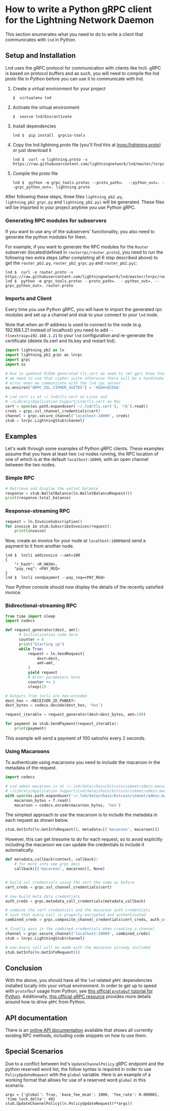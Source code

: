 # How to write a Python gRPC client for the Lightning Network Daemon

This section enumerates what you need to do to write a client that communicates
with `lnd` in Python.

## Setup and Installation

Lnd uses the gRPC protocol for communication with clients like lncli. gRPC is
based on protocol buffers and as such, you will need to compile the lnd proto
file in Python before you can use it to communicate with lnd.

1. Create a virtual environment for your project
    ```shell
    $  virtualenv lnd
    ```
2. Activate the virtual environment
    ```shell
    $  source lnd/bin/activate
    ```
3. Install dependencies 
    ```shell
    lnd $  pip install  grpcio-tools 
    ```

4. Copy the lnd lightning.proto file (you'll find this at
  [lnrpc/lightning.proto](https://github.com/lightningnetwork/lnd/blob/master/lnrpc/lightning.proto))
  or just download it
    ```shell
    lnd $  curl -o lightning.proto -s https://raw.githubusercontent.com/lightningnetwork/lnd/master/lnrpc/lightning.proto
    ```
5. Compile the proto file
    ```shell
    lnd $  python -m grpc_tools.protoc --proto_path=.  --python_out=. --grpc_python_out=. lightning.proto
    ```

After following these steps, three files `lightning_pb2.py`,
`lightning_pb2_grpc.py` and `lightning_pb2.pyi` will be generated. These files will be imported in your project anytime you use Python gRPC.

### Generating RPC modules for subservers

If you want to use any of the subservers' functionality, you also need to
generate the python modules for them.

For example, if you want to generate the RPC modules for the `Router` subserver
(located/defined in `routerrpc/router.proto`), you need to run the following two
extra steps (after completing all 6 step described above) to get the
`router_pb2.py`, `router_pb2_grpc.py` and `router_pb2.pyi`:

```shell
lnd $  curl -o router.proto -s https://raw.githubusercontent.com/lightningnetwork/lnd/master/lnrpc/routerrpc/router.proto
lnd $  python -m grpc_tools.protoc --proto_path=.  --python_out=. --grpc_python_out=. router.proto
```

### Imports and Client

Every time you use Python gRPC, you will have to import the generated rpc modules
and set up a channel and stub to your connect to your `lnd` node.

Note that when an IP address is used to connect to the node (e.g. 192.168.1.21 instead of localhost) you need to add `--tlsextraip=192.168.1.21` to your `lnd` configuration and re-generate the certificate (delete tls.cert and tls.key and restart lnd).

```python
import lightning_pb2 as ln
import lightning_pb2_grpc as lnrpc
import grpc
import os

# Due to updated ECDSA generated tls.cert we need to let gprc know that
# we need to use that cipher suite otherwise there will be a handshake
# error when we communicate with the lnd rpc server.
os.environ["GRPC_SSL_CIPHER_SUITES"] = 'HIGH+ECDSA'

# Lnd cert is at ~/.lnd/tls.cert on Linux and
# ~/Library/Application Support/Lnd/tls.cert on Mac
cert = open(os.path.expanduser('~/.lnd/tls.cert'), 'rb').read()
creds = grpc.ssl_channel_credentials(cert)
channel = grpc.secure_channel('localhost:10009', creds)
stub = lnrpc.LightningStub(channel)
```

## Examples

Let's walk through some examples of Python gRPC clients. These examples assume
that you have at least two `lnd` nodes running, the RPC location of one of which
is at the default `localhost:10009`, with an open channel between the two nodes.

### Simple RPC

```python
# Retrieve and display the wallet balance
response = stub.WalletBalance(ln.WalletBalanceRequest())
print(response.total_balance)
```

### Response-streaming RPC

```python
request = ln.InvoiceSubscription()
for invoice in stub.SubscribeInvoices(request):
    print(invoice)
```

Now, create an invoice for your node at `localhost:10009`and send a payment to
it from another node.
```shell
lnd $  lncli addinvoice --amt=100
{
	"r_hash": <R_HASH>,
	"pay_req": <PAY_REQ>
}
lnd $  lncli sendpayment --pay_req=<PAY_REQ>
```

Your Python console should now display the details of the recently satisfied
invoice.

### Bidirectional-streaming RPC

```python
from time import sleep
import codecs

def request_generator(dest, amt):
      # Initialization code here
      counter = 0
      print("Starting up")
      while True:
          request = ln.SendRequest(
              dest=dest,
              amt=amt,
          )
          yield request
          # Alter parameters here
          counter += 1
          sleep(2)

# Outputs from lncli are hex-encoded
dest_hex = <RECEIVER_ID_PUBKEY>
dest_bytes = codecs.decode(dest_hex, 'hex')

request_iterable = request_generator(dest=dest_bytes, amt=100)

for payment in stub.SendPayment(request_iterable):
    print(payment)
```
This example will send a payment of 100 satoshis every 2 seconds.

### Using Macaroons

To authenticate using macaroons you need to include the macaroon in the metadata of the request.

```python
import codecs

# Lnd admin macaroon is at ~/.lnd/data/chain/bitcoin/simnet/admin.macaroon on Linux and
# ~/Library/Application Support/Lnd/data/chain/bitcoin/simnet/admin.macaroon on Mac
with open(os.path.expanduser('~/.lnd/data/chain/bitcoin/simnet/admin.macaroon'), 'rb') as f:
    macaroon_bytes = f.read()
    macaroon = codecs.encode(macaroon_bytes, 'hex')
```

The simplest approach to use the macaroon is to include the metadata in each request as shown below.

```python
stub.GetInfo(ln.GetInfoRequest(), metadata=[('macaroon', macaroon)])
```

However, this can get tiresome to do for each request, so to avoid explicitly including the macaroon we can update the credentials to include it automatically.

```python
def metadata_callback(context, callback):
    # for more info see grpc docs
    callback([('macaroon', macaroon)], None)


# build ssl credentials using the cert the same as before
cert_creds = grpc.ssl_channel_credentials(cert)

# now build meta data credentials
auth_creds = grpc.metadata_call_credentials(metadata_callback)

# combine the cert credentials and the macaroon auth credentials
# such that every call is properly encrypted and authenticated
combined_creds = grpc.composite_channel_credentials(cert_creds, auth_creds)

# finally pass in the combined credentials when creating a channel
channel = grpc.secure_channel('localhost:10009', combined_creds)
stub = lnrpc.LightningStub(channel)

# now every call will be made with the macaroon already included
stub.GetInfo(ln.GetInfoRequest())
```


## Conclusion

With the above, you should have all the `lnd` related `gRPC` dependencies
installed locally into your virtual environment. In order to get up to speed
with `protofbuf` usage from Python, see [this official `protobuf` tutorial for
Python](https://developers.google.com/protocol-buffers/docs/pythontutorial).
Additionally, [this official gRPC
resource](http://www.grpc.io/docs/tutorials/basic/python.html) provides more
details around how to drive `gRPC` from Python.

## API documentation

There is an [online API documentation](https://api.lightning.community?python)
available that shows all currently existing RPC methods, including code snippets
on how to use them.

## Special Scenarios

Due to a conflict between lnd's `UpdateChannelPolicy` gRPC endpoint and the python reserved word list, the follow syntax is required in order to use `PolicyUpdateRequest` with the `global` variable.
Here is an example of a working format that allows for use of a reserved word `global` in this scenario.

```
args = {'global': True, 'base_fee_msat': 1000, 'fee_rate': 0.000001, 'time_lock_delta': 40}
stub.UpdateChannelPolicy(ln.PolicyUpdateRequest(**args))
```
